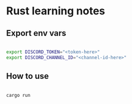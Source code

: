 # Rust learning notes

## Export env vars

```bash

export DISCORD_TOKEN="<token-here>"
export DISCORD_CHANNEL_ID="<channel-id-here>"

```

## How to use

```bash

cargo run

```
